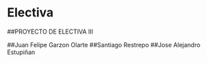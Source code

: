 # Electiva

##PROYECTO DE ELECTIVA III

##Juan Felipe Garzon Olarte
##Santiago Restrepo
##Jose Alejandro Estupiñan